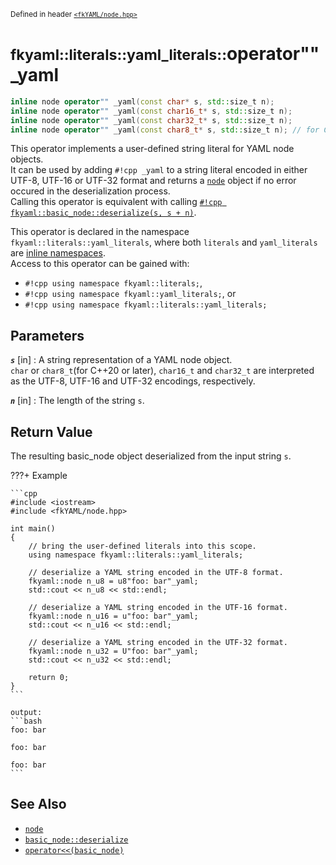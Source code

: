 <small>Defined in header [`<fkYAML/node.hpp>`](https://github.com/fktn-k/fkYAML/blob/develop/include/fkYAML/node.hpp)</small>

# <small>fkyaml::literals::yaml_literals::</small>operator"" _yaml

```cpp
inline node operator"" _yaml(const char* s, std::size_t n);
inline node operator"" _yaml(const char16_t* s, std::size_t n);
inline node operator"" _yaml(const char32_t* s, std::size_t n);
inline node operator"" _yaml(const char8_t* s, std::size_t n); // for C++20 or later
```

This operator implements a user-defined string literal for YAML node objects.  
It can be used by adding `#!cpp _yaml` to a string literal encoded in either UTF-8, UTF-16 or UTF-32 format and returns a [`node`](basic_node/node.md) object if no error occured in the deserialization process.  
Calling this operator is equivalent with calling [`#!cpp fkyaml::basic_node::deserialize(s, s + n)`](basic_node/deserialize.md).

This operator is declared in the namespace `fkyaml::literals::yaml_literals`, where both `literals` and `yaml_literals` are [inline namespaces](https://en.cppreference.com/w/cpp/language/namespace#Inline_namespaces).  
Access to this operator can be gained with:  

* `#!cpp using namespace fkyaml::literals;`,
* `#!cpp using namespace fkyaml::yaml_literals;`, or
* `#!cpp using namespace fkyaml::literals::yaml_literals;`

## **Parameters**

***`s`*** [in]
:   A string representation of a YAML node object.  
    `char` or `char8_t`(for C++20 or later), `char16_t` and `char32_t` are interpreted as the UTF-8, UTF-16 and UTF-32 encodings, respectively.

***`n`*** [in]
:   The length of the string `s`.

## **Return Value**

The resulting basic_node object deserialized from the input string `s`.  

???+ Example

    ```cpp
    #include <iostream>
    #include <fkYAML/node.hpp>

    int main()
    {
        // bring the user-defined literals into this scope.
        using namespace fkyaml::literals::yaml_literals;

        // deserialize a YAML string encoded in the UTF-8 format.
        fkyaml::node n_u8 = u8"foo: bar"_yaml;
        std::cout << n_u8 << std::endl;

        // deserialize a YAML string encoded in the UTF-16 format.
        fkyaml::node n_u16 = u"foo: bar"_yaml;
        std::cout << n_u16 << std::endl;

        // deserialize a YAML string encoded in the UTF-32 format.
        fkyaml::node n_u32 = U"foo: bar"_yaml;
        std::cout << n_u32 << std::endl;

        return 0;
    }
    ```

    output:
    ```bash
    foo: bar

    foo: bar

    foo: bar
    ```

## **See Also**

* [`node`](basic_node/node.md)
* [`basic_node::deserialize`](basic_node/deserialize.md)
* [`operator<<(basic_node)`](basic_node/insertion_operator.md)
